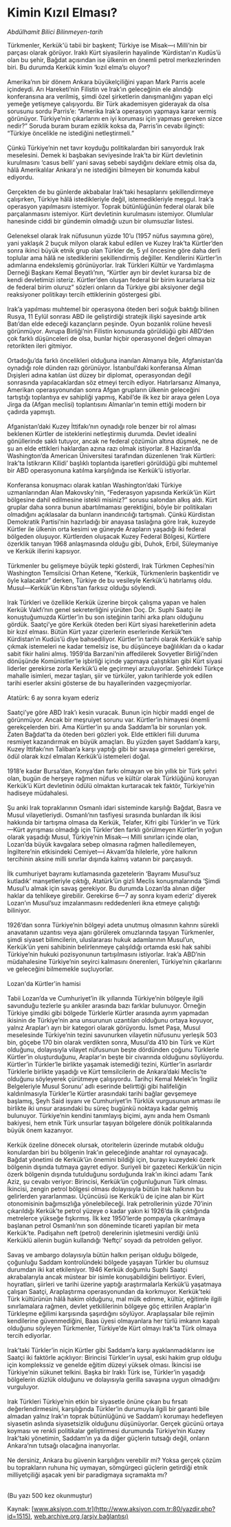 # Kimin Kızıl Elması?

*Abdülhamit Bilici Bilinmeyen-tarih*

<div>
 <p>
  <font>
   Türkmenler, Kerkük'ü tabii bir başkent; Türkiye ise Misak—ı Milli’nin bir parçası olarak görüyor. Iraklı Kürt siyasilerin hayalinde ‘Kürdistan’ın Kudüs’ü olan bu şehir, Bağdat açısından ise ülkenin en önemli petrol merkezlerinden biri. Bu durumda Kerkük kimin ‘kızıl elma’sı oluyor?
   <br/>
   <br/>
   Amerika’nın bir dönem Ankara büyükelçiliğini yapan Mark Parris acele içindeydi. Arı Hareketi’nin Filistin ve Irak’ın geleceğinin ele alındığı konferansına ara verilmiş, şimdi özel şirketlerin danışmanlığını yapan elçi yemeğe yetişmeye çalışıyordu. Bir Türk akademisyen giderayak da olsa sorusunu sordu Parris’e: “Amerika Irak’a operasyon yapmaya karar vermiş görünüyor. Türkiye’nin çıkarlarını en iyi koruması için yapması gereken sizce nedir?” Soruda buram buram eziklik koksa da, Parris’in cevabı ilginçti: “Türkiye öncelikle ne istediğini netleştirmeli.”
   <br/>
   <br/>
   Çünkü Türkiye’nin net tavır koyduğu politikalardan biri sanıyorduk Irak meselesini. Demek ki başbakan seviyesinde Irak’ta bir Kürt devletinin kurulmasını ‘casus belli’ yani savaş sebebi saydığını deklare etmiş olsa da, hâlâ Amerikalılar Ankara’yı ne istediğini bilmeyen bir konumda kabul ediyordu.
   <br/>
   <br/>
   Gerçekten de bu günlerde akbabalar Irak’taki hesaplarını şekillendirmeye çalışırken, Türkiye hâlâ istedikleriyle değil, istemedikleriyle meşgul. Irak’a operasyon yapılmasını istemiyor. Toprak bütünlüğünün federal olarak bile parçalanmasını istemiyor. Kürt devletinin kurulmasını istemiyor. Olumlular hanesinde ciddi bir gündemin olmadığı uzun bir olumsuzlar listesi.
   <br/>
   <br/>
   Geleneksel olarak Irak nüfusunun yüzde 10’u (1957 nüfus sayımına göre), yani yaklaşık 2 buçuk milyon olarak kabul edilen ve Kuzey Irak’ta Kürtler’den sonra ikinci büyük etnik grup olan Türkler de, 5  yıl  öncesine  göre  daha derli toplular ama hâlâ  ne istediklerini şekillendirmiş değiller. Kendilerini Kürtler’in adımlarına endekslemiş görünüyorlar. Irak Türkleri Kültür ve Yardımlaşma Derneği Başkanı Kemal Beyatlı’nın, “Kürtler ayrı bir devlet kurarsa biz de kendi devletimizi isteriz. Kürtler’den oluşan federal bir birim kurarlarsa biz de federal birim oluruz” sözleri onların da Türkiye gibi aksiyoner değil reaksiyoner politikayı tercih ettiklerinin göstergesi gibi.
   <br/>
   <br/>
   Irak’a yapılması muhtemel bir operasyona öteden beri soğuk baktığı bilinen Rusya, 11 Eylül sonrası ABD ile geliştirdiği stratejik ilişki sayesinde artık Batı’dan elde edeceği kazançların peşinde. Oyun bozanlık rolüne hevesli görünmüyor. Avrupa Birliği’nin Filistin konusunda görüldüğü gibi ABD’den çok farklı düşünceleri de olsa, bunlar hiçbir operasyonel değeri olmayan retorikten ileri gitmiyor.
   <br/>
   <br/>
   Ortadoğu’da farklı öncelikleri olduğuna inanılan Almanya bile, Afgfanistan’da oynadığı role dünden razı görünüyor. İstanbul’daki konferansa Alman Dışişleri adına katılan üst düzey bir diplomat, operasyondan değil sonrasında yapılacaklardan söz etmeyi tercih ediyor. Hatırlarsanız Almanya, Amerikan operasyonundan sonra Afgan grupların ülkenin geleceğini tartıştığı toplantıya ev sahipliği yapmış, Kabil’de ilk kez bir araya gelen Loya Jirga da (Afgan meclisi) toplantısını Almanlar’ın temin ettiği modern bir çadırda yapmıştı.
   <br/>
   <br/>
   Afganistan’daki Kuzey İttifakı’nın oynadığı role benzer bir rol alması beklenen Kürtler de isteklerini netleştirmiş durumda. Devlet idealini gönüllerinde saklı tutuyor, ancak ne federal çözümün altına düşmek, ne de şu an elde ettikleri haklardan azına razı olmak istiyorlar. 8 Haziran’da Washington’da American Üniversitesi tarafından düzenlenen ‘Irak Kürtleri: Irak’ta İstikrarın Kilidi’ başlıklı toplantıda işaretleri görüldüğü gibi muhtemel bir ABD operasyonuna katılma karşılığında ise Kerkük’ü istiyorlar.
   <br/>
   <br/>
   Konferansa konuşmacı olarak katılan Washington’daki Türkiye uzmanlarından Alan Makovsky’nin, “Federasyon yapısında Kerkük’ün Kürt bölgesine dahil edilmesine istekli misiniz?” sorusu salondan alkış aldı. Kürt gruplar daha sonra bunun abartılmaması gerektiğini, böyle bir politikaları olmadığını açıklasalar da bunların inandırıcılığı tartışmalı. Çünkü Kürdistan Demokratik Partisi’nin hazırladığı bir anayasa taslağına göre Irak, kuzeyde Kürtler ile ülkenin orta kesimi ve güneyde Arapların yaşadığı iki federal bölgeden oluşuyor. Kürtlerden oluşacak Kuzey Federal Bölgesi, Kürtlere özerklik tanıyan 1968 anlaşmasında olduğu gibi, Duhok, Erbil, Süleymaniye ve Kerkük illerini kapsıyor.
   <br/>
   <br/>
   Türkmenler bu gelişmeye büyük tepki gösterdi, Irak Türkmen Cephesi’nin Washington Temsilcisi Orhan Ketene, “Kerkük, Türkmenlerin başkentidir ve öyle kalacaktır” derken, Türkiye de bu vesileyle Kerkük’ü hatırlamış oldu. Musul—Kerkük’ün Kıbrıs’tan farksız olduğu söylendi.
   <br/>
   <br/>
   Irak Türkleri ve özellikle Kerkük üzerine birçok çalışma yapan ve halen Kerkük Vakfı’nın genel sekreterliğini yürüten Doç. Dr. Suphi Saatçi ile konuştuğumuzda Kürtler’in bu son isteğinin tarihi arka planı olduğunu gördük. Saatçi’ye göre Kerkük öteden beri Kürt siyasi hareketlerinin adeta bir kızıl elması. Bütün Kürt yazar çizerlerin eserlerinde Kerkük’ten Kürdistan’ın Kudüs’ü diye bahsediliyor. Kürtler’in tarihi olarak Kerkük’e sahip çıkmak istemeleri ne kadar temelsiz ise, bu düşünceye bağlılıkları da o kadar sabit fikir halini almış. 1959’da Barzani’nin affedilerek Sovyetler Birliği’nden dönüşünde Komünistler’le işbirliği içinde yapmaya çalıştıkları gibi Kürt siyasi liderler gerekirse zorla Kerkük’ü ele geçirmeyi arzuluyorlar. Şehirdeki Türkçe mahalle isimleri, mezar taşları, şiir ve türküler, yakın tarihlerde yok edilen tarihi eserler aksini gösterse de bu hayallerinden vazgeçmiyorlar.
   <br/>
   <br/>
   Atatürk: 6 ay sonra kıyam ederiz
   <br/>
   <br/>
   Saatçi’ye göre ABD Irak’ı kesin vuracak. Bunun için hiçbir maddi engel de görünmüyor. Ancak bir meşruiyet sorunu var. Kürtler’in himayesi önemli gerekçelerden biri. Ama Kürtler’in şu anda Saddam’la bir sorunları yok. Zaten Bağdat’ta da öteden beri gözleri yok. Elde ettikleri fiili duruma resmiyet kazandırmak en büyük amaçları. Bu yüzden şayet Saddam’a karşı, Kuzey İttifakı’nın Taliban’a karşı yaptığı gibi bir savaşa girmeleri gerekirse, ödül olarak kızıl elmaları Kerkük’ü istemeleri doğal.
   <br/>
   <br/>
   1918’e kadar Bursa’dan, Konya’dan farkı olmayan ve bin yıllık bir Türk şehri olan, bugün de herşeye rağmen nüfus ve kültür olarak Türklüğünü koruyan Kerkük’ü Kürt devletinin ödülü olmaktan kurtaracak tek faktör, Türkiye’nin hadiseye müdahalesi.
   <br/>
   <br/>
   Şu anki Irak topraklarının Osmanlı idari sisteminde karşılığı Bağdat, Basra ve Musul vilayetleriydi. Osmanlı’nın tasfiyesi sırasında bunlardan ilk ikisi hakkında bir tartışma olmasa da Kerkük, Telafer, Kifri gibi Türkler’in ve Türk—Kürt ayrışması olmadığı için Türkler’den farklı görülmeyen Kürtler’in yoğun olarak yaşadığı Musul, Türkiye’nin Misak—ı Milli sınırları içinde olan, Lozan’da büyük kavgalara sebep olmasına rağmen halledilemeyen, İngiltere’nin etkisindeki Cemiyet—i Akvam’da hilelerle, yöre halkının tercihinin aksine milli sınırlar dışında kalmış vatanın bir parçasıydı.
   <br/>
   <br/>
   İlk cumhuriyet bayramı kutlamasında gazetelerin ‘Bayramı Musul’suz kutladık’ manşetleriyle çıktığı, Atatürk’ün gizli Meclis konuşmalarında ‘Şimdi Musul’u almak için savaş gerekiyor. Bu durumda Lozan’da alınan diğer haklar da tehlikeye girebilir. Gerekirse 6—7 ay sonra kıyam ederiz’ diyerek Lozan’ın Musul’suz imzalanmasını reddedenleri ikna etmeye çalıştığı biliniyor.
   <br/>
   <br/>
   1926’dan sonra Türkiye’nin bölgeyi adeta unutmuş olmasının kahrını sürekli anavatanın uzantısı veya ajanı görülerek omuzlarında taşıyan Türkmenler, şimdi siyaset bilimcilerin, uluslararası hukuk adamlarının Musul’un, Kerkük’ün yeni sahibinin belirlenmeye çalışıldığı ortamda eski hak sahibi Türkiye’nin hukuki pozisyonunun tartışılmasını istiyorlar. Irak’a ABD’nin müdahalesine Türkiye’nin seyirci kalmasını önerenleri, Türkiye’nin çıkarlarını ve geleceğini bilmemekle suçluyorlar.
   <br/>
   <br/>
   Lozan'da Kürtler'in hamisi
   <br/>
   <br/>
   Tabii Lozan’da ve Cumhuriyet’in ilk yıllarında Türkiye’nin bölgeyle ilgili savunduğu tezlerle şu ankiler arasında bazı farklar bulunuyor. Örneğin Türkiye şimdiki gibi bölgede Türklerle Kürtler arasında ayrım yapmadan ikisinin de Türkiye’nin ana unsurunun uzantıları olduğunu ortaya koyuyor, yalnız Araplar’ı ayrı bir kategori olarak görüyordu. İsmet Paşa, Musul meselesinde Türkiye’nin tezini savunurken vilayetin nüfusunu yerleşik 503 bin, göçebe 170 bin olarak verdikten sonra, Musul’da 410 bin Türk ve Kürt olduğunu, dolayısıyla vilayet nüfusunun beşte dördünden çoğunu Türklerle Kürtler’in oluşturduğunu, Araplar’ın beşte bir civarında olduğunu söylüyordu. Kürtler’in Türkler’le birlikte yaşamak istemediği tezini, Kürtler’in asırlardır Türklerle birlikte yaşadığı ve Kürt temsilcilerin de Ankara’daki Meclis’te olduğunu söyleyerek çürütmeye çalışıyordu. Tarihçi Kemal Melek’in ‘İngiliz Belgeleriyle Musul Sorunu’ adlı eserinde belirttiği gibi halifeliğin kaldırılmasıyla Türkler’le Kürtler arasındaki tarihi bağlar gevşemeye başlamış, Şeyh Said isyanı ve Cumhuriyet’in Türklük vurgusunun artması ile birlikte iki unsur arasındaki bu süreç bugünkü noktaya kadar gelmiş bulunuyor. Türkiye’nin kendini tanımlayış biçimi, aynı anda hem Osmanlı bakiyesi, hem etnik Türk unsurlar taşıyan bölgelere dönük politikalarında büyük önem kazanıyor.
   <br/>
   <br/>
   Kerkük özeline dönecek olursak, otoritelerin üzerinde mutabık olduğu konulardan biri bu bölgenin Irak’ın geleceğinde anahtar rol oynayacağı. Bağdat yönetimi de Kerkük’ün önemini bildiği için, burayı kuzeydeki özerk bölgenin dışında tutmaya gayret ediyor. Suriyeli bir gazeteci Kerkük’ün niçin özerk bölgenin dışında tutulduğunu sorduğunda Irak’ın ikinci adamı Tarık Aziz, şu cevabı veriyor: Birincisi, Kerkük’ün çoğunluğunun Türk olması. İkincisi, zengin petrol bölgesi olması dolayısıyla bütün Irak halkının bu gelirlerden yararlanması. Üçüncüsü ise Kerkük’ü de içine alan bir Kürt otonomisinin bağımsızlığa yönelebileceği. Irak petrollerinin yüzde 70’inin çıkarıldığı Kerkük’te petrol yüzeye o kadar yakın ki 1926’da ilk çıktığında metrelerce yükseğe fışkırmış. İlk kez 1950’lerde pompayla çıkarılmaya başlanan petrol Osmanlı’nın son döneminde ticareti yapılan bir meta Kerkük’te. Padişahın neft (petrol) derelerinin işletmesini verdiği ünlü Kerküklü ailenin bugün kullandığı ‘Neftçi’ soyadı da petrolden geliyor.
   <br/>
   <br/>
   Savaş ve ambargo dolayısıyla bütün halkın perişan olduğu bölgede, çoğunluğu Saddam kontrolündeki bölgede yaşayan Türkler bu olumsuz durumdan iki kat etkileniyor. 1946 Kerkük doğumlu Suphi Saatçi akrabalarıyla ancak müstear bir isimle konuşabildiğini belirtiyor. Evleri, hoyratları, şiirleri ve tarihi üzerine yaptığı araştırmalarla Kerkük’ü yaşatmaya çalışan Saatçi, Araplaştırma operasyonundan da korkmuyor. Kerkük’teki Türk kültürünün hâlâ hakim olduğunu, mal mülk edinme, kültür, eğitimle ilgili sınırlamalara rağmen, devlet yetkililerinin bölgeye göç ettirilen Araplar’ın Türkleşme eğilimi karşısında şaşırdığını söylüyor. Araplaşsalar bile rejimin kendilerine güvenmediğini, Baas üyesi olmayanlara her türlü imkanın kapalı olduğunu söyleyen Türkmenler, Türkiye’de Kürt olmayı Irak’ta Türk olmaya tercih ediyorlar.
   <br/>
   <br/>
   Irak’taki Türkler’in niçin Kürtler gibi Saddam’a karşı ayaklanmadıklarını ise Saatçi iki faktörle açıklıyor: Birincisi Türkler’in uysal, eski hakim grup olduğu için komplekssiz ve genelde eğitim düzeyi yüksek olması. İkincisi ise Türkiye’nin sükunet telkini. Başka bir Iraklı Türk ise, Türkler’in yaşadığı bölgelerin düzlük olduğunu ve dolayısıyla gerilla savaşına uygun olmadığını vurguluyor.
   <br/>
   <br/>
   Irak Türkleri Türkiye’nin etkin bir siyasetle önüne çıkan bu fırsatı değerlendirmesini, karşılığında Türkler’in durumuyla ilgili bir garanti bile almadan yalnız Irak’ın toprak bütünlüğünü ve Saddam’ı korumayı hedefleyen siyasetin aslında siyasetsizlik olduğunu düşünüyorlar. Gerçek gücünü ortaya koyması ve renkli politikalar geliştirmesi durumunda Türkiye’nin Kuzey Irak’taki yönetimin, Saddam’ın ya da diğer güçlerin tutsağı değil, onların Ankara’nın tutsağı olacağına inanıyorlar.
   <br/>
   <br/>
   Ne dersiniz, Ankara bu güvenin karşılığını verebilir mi? Yoksa gerçek çözüm bu toprakların ruhuna hiç uymayan, sömgürgeci güçlerin getirdiği etnik milliyetçiliği aşacak yeni bir paradigmaya sıçramakta mı?
   <br/>
   <br/>
  </font>
 </p>
 <p>
  <font>
   (Bu yazı 500 kez okunmuştur)
  </font>
 </p>
</div>


Kaynak: [www.aksiyon.com.tr](http://www.aksiyon.com.tr:80/yazdir.php?id=1515), [web.archive.org (arşiv bağlantısı)](http://web.archive.org/web/20050301164614/http://www.aksiyon.com.tr:80/yazdir.php?id=1515)
